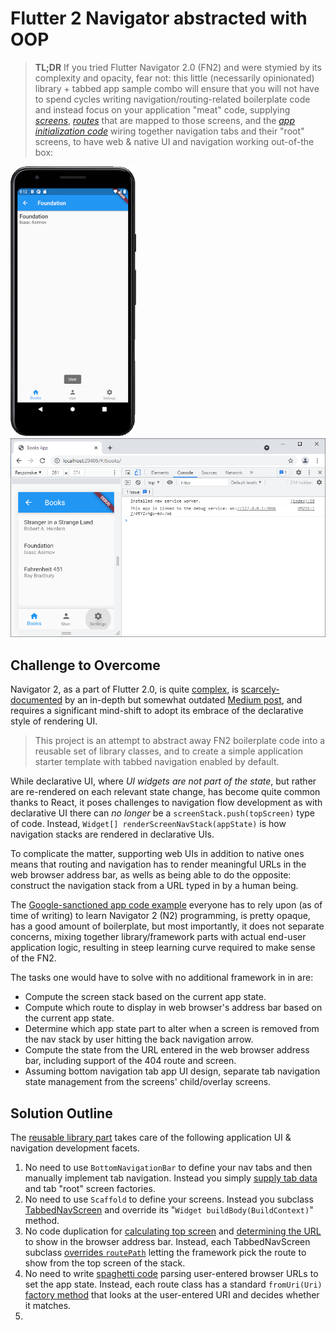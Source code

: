 # Flutter 2 Navigator abstracted with OOP

> **TL;DR** If you tried Flutter Navigator 2.0 (FN2) and  were stymied by its complexity and opacity, fear not: this little (necessarily opinionated) library + tabbed app sample combo will ensure that you will not have to spend cycles writing navigation/routing-related boilerplate code and instead focus on your application "meat" code, supplying *[screens](./lib/src/screens)*, *[routes](./lib/src/routing)* that are mapped to those screens, and the *[app initialization code](./lib/main.dart)* wiring together navigation tabs and their "root" screens, to have web & native UI and navigation working out-of-the box:<br/>

![web UI screenshot](./doc/images/nav_2_app_android.png) 
![web UI screenshot](./doc/images/nav_2_app_web.png)

## Challenge to Overcome

Navigator 2, as a part of Flutter 2.0, is quite [complex](https://miro.medium.com/max/2400/1*hNt4Bc8FZBp_Gqh7iED3FA.png), is [scarcely-documented](https://flutter.dev/docs/development/ui/navigation) by an in-depth but somewhat outdated [Medium post](https://medium.com/flutter/learning-flutters-new-navigation-and-routing-system-7c9068155ade), and requires a significant mind-shift to adopt its embrace of the declarative style of rendering UI.

> This project is an attempt to abstract away FN2 boilerplate code into a reusable set of library classes, and to create a simple application starter template with tabbed navigation enabled by default. 

While declarative UI, where *UI widgets are not part of the state*, but rather are re-rendered on each relevant state change, has become quite common thanks to React, it poses challenges to navigation flow development as with declarative UI there can *no longer* be a `screenStack.push(topScreen)` type of code. Instead, `Widget[] renderScreenNavStack(appState)` is how navigation stacks are rendered in declarative UIs.

To complicate the matter, supporting web UIs in addition to native ones means that routing and navigation has to render meaningful URLs in the web browser address bar, as wells as being able to do the opposite: construct the navigation stack from a URL typed in by a human being.

The [Google-sanctioned app code example](https://gist.github.com/johnpryan/430c1d3ad771c43bf249c07fa3aeef14#file-main-dart) everyone has to rely upon (as of time of writing) to learn Navigator 2 (N2) programming, is pretty opaque, has a good amount of boilerplate, but most importantly, it does not separate concerns, mixing together library/framework parts with actual end-user application logic, resulting in steep learning curve required to make sense of the FN2.

The tasks one would have to solve with no additional framework in in are:
- Compute the screen stack based on the current app state.
- Compute which route to display in web browser's address bar based on the current app state.
- Determine which app state part to alter when a screen is removed from the nav stack by user hitting the back navigation arrow.
- Compute the state from the URL entered in the web browser address bar, including support of the 404 route and screen.
- Assuming bottom navigation tab app UI design, separate tab navigation state management from the screens' child/overlay screens.

## Solution Outline

The [reusable library part](./lib/nav2) takes care of the following application UI & navigation development facets.

1. No need to use `BottomNavigationBar` to define your nav tabs and then manually implement tab navigation. Instead you simply [supply tab data](./lib/main.dart) and tab "root" screen factories.
2. No need to use `Scaffold` to define your screens. Instead you subclass [TabbedNavScreen](./lib/nav2/screens/tabbed_nav_screen.dart) and override its "`Widget buildBody(BuildContext)`" method.
3. No code duplication for [calculating top screen](https://gist.github.com/johnpryan/430c1d3ad771c43bf249c07fa3aeef14#file-main-dart-L108) and [determining the URL](https://gist.github.com/johnpryan/430c1d3ad771c43bf249c07fa3aeef14#file-main-dart-L88) to show in the browser address bar. Instead, each TabbedNavScreen subclass [overrides `routePath`](./lib/src/screens/settings_screen.dart) letting the framework pick the route to show from the top screen of the stack.
4. No need to write [spaghetti code](https://gist.github.com/johnpryan/430c1d3ad771c43bf249c07fa3aeef14#file-main-dart-L36) parsing user-entered browser URLs to set the app state. Instead, each route class has a standard `fromUri(Uri)` [factory method](user_profile_path.dart) that looks at the user-entered URI and decides whether it matches.
5. 
